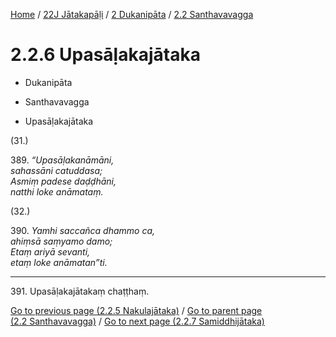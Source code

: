 
[Home](/) / [22J Jātakapāḷi](../../../22J.md) / [2 Dukanipāta](../../2.md) / [2.2 Santhavavagga](../2.2.md)

# 2.2.6 Upasāḷakajātaka

* Dukanipāta

* Santhavavagga

* Upasāḷakajātaka

(31.)

389\. _“Upasāḷakanāmāni,_  
_sahassāni catuddasa;_  
_Asmiṃ padese daḍḍhāni,_  
_natthi loke anāmataṃ._  


(32.)

390\. _Yamhi saccañca dhammo ca,_  
_ahiṃsā saṃyamo damo;_  
_Etaṃ ariyā sevanti,_  
_etaṃ loke anāmatan”ti._  


---

391\. Upasāḷakajātakaṃ chaṭṭhaṃ.



[Go to previous page (2.2.5 Nakulajātaka)](2.2.5.md) / [Go to parent page (2.2 Santhavavagga)](../2.2.md) / [Go to next page (2.2.7 Samiddhijātaka)](2.2.7.md)


